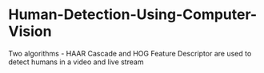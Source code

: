 # Human-Detection-Using-Computer-Vision
Two algorithms - HAAR Cascade and HOG Feature Descriptor are used to detect humans in a video and live stream
